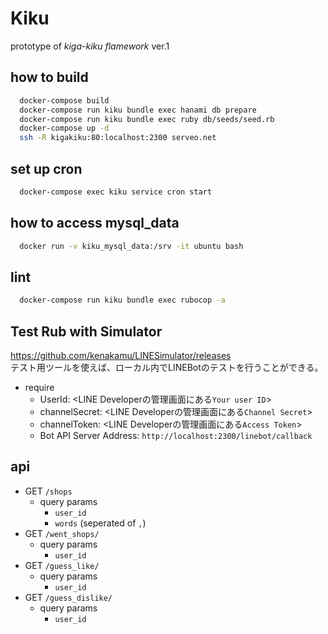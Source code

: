 # Kiku

prototype of *kiga-kiku flamework* ver.1 

## how to build
```sh
  docker-compose build
  docker-compose run kiku bundle exec hanami db prepare
  docker-compose run kiku bundle exec ruby db/seeds/seed.rb
  docker-compose up -d
  ssh -R kigakiku:80:localhost:2300 serveo.net
```

## set up cron

```sh
  docker-compose exec kiku service cron start
```

## how to access mysql_data
```sh
  docker run -v kiku_mysql_data:/srv -it ubuntu bash
```

## lint
```sh
  docker-compose run kiku bundle exec rubocop -a
```

## Test Rub with Simulator

https://github.com/kenakamu/LINESimulator/releases  
テスト用ツールを使えば、ローカル内でLINEBotのテストを行うことができる。

* require 
  * UserId: <LINE Developerの管理画面にある`Your user ID`>
  * channelSecret: <LINE Developerの管理画面にある`Channel Secret`>
  * channelToken: <LINE Developerの管理画面にある`Access Token`>
  * Bot API Server Address: `http://localhost:2300/linebot/callback`

## api
  * GET `/shops`
    * query params
      * `user_id`
      * `words` (seperated of `,`)
  * GET `/went_shops/`
    * query params
      * `user_id`
  * GET `/guess_like/`
    * query params
      * `user_id`
  * GET `/guess_dislike/`
    * query params
        * `user_id`
